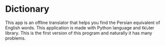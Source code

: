 # Dictionary
This app is an offline translator that helps you find the Persian equivalent of English words. This application is made with Python language and tkiدter library. This is the first version of this program and naturally it has many problems.
